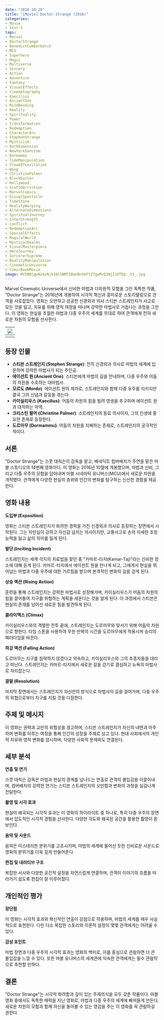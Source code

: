 ```yaml
---
date: "2016-10-20"
title: "[Movie] Doctor Strange (2016)"
categories: 
- Movie
- Star-5
tags:
- Marvel
- DoctorStrange
- BenedictCumberbatch
- MCU
- Superhero
- Magic
- Multiverse
- Sorcery
- Action
- Adventure
- Fantasy
- VisualEffects
- Cinematography
- Kaecilius
- AncientOne
- MindBending
- Reality
- Spirituality
- Power
- Transformation
- Redemption
- CharacterArc
- StephenStrange
- Mysticism
- DarkDimension
- NewYorkSanctum
- Dormammu
- TimeManipulation
- CloakOfLevitation
- Wong
- ChristinePalmer
- Blockbuster
- Hollywood
- ScottDerrickson
- MarvelComics
- VisualSpectacle
- TimeStone
- RealityWarping
- AlternateDimensions
- SpiritualJourney
- InnerStrength
- Conflict
- RedemptionArc
- SpecialEffects
- MagicalWorld
- MysticalRealms
- VisualMasterpiece
- HeroJourney
- SorcererSupreme
- RealityManipulation
- CinematicUniverse
- ComicBookMovie
image: MV5BNjgwNzAzNjk1Nl5BMl5BanBnXkFtZTgwMzQ2NjI1OTE@._V1_.jpg
---
```


Marvel Cinematic Universe에서 신비한 마법과 다차원적 모험을 그린 독특한 작품, "Doctor Strange"는 2016년에 개봉하여 시각적 혁신과 흥미로운 스토리텔링으로 관객을 사로잡았다. 영화는 오만하고 성공한 신경외과 의사 스티븐 스트레인지가 사고로 모든 것을 잃고, 치유를 위해 영적 여정을 떠나며 강력한 마법사로 거듭나는 과정을 그린다. 이 영화는 현실을 초월한 마법과 다중 우주의 세계를 무대로 하여 관객에게 전혀 새로운 차원의 모험을 선사한다.

|![](MV5BNjgwNzAzNjk1Nl5BMl5BanBnXkFtZTgwMzQ2NjI1OTE@._V1_.jpg)|
|:---:|
||

## 등장 인물

- **스티븐 스트레인지 (Stephen Strange)**: 전직 신경외과 의사로 마법의 세계에 입문하며 강력한 마법사가 되는 주인공.
- **에이션트 원 (Ancient One)**: 스티븐에게 마법의 길을 안내하며, 다중 우주와 어둠의 차원을 수호하는 대마법사.
- **모르도 (Mordo)**: 에이션트 원의 제자로, 스트레인지와 함께 다중 우주를 지키지만 결국 그의 신념과 갈등을 겪는다.
- **카이실리우스 (Kaecilius)**: 어둠의 차원의 힘을 빌려 영생을 추구하며 에이션트 원과 대적하는 악역.
- **크리스틴 팔머 (Christine Palmer)**: 스트레인지의 동료 의사이자, 그의 인생에 중요한 존재로 등장한다.
- **도르마무 (Dormammu)**: 어둠의 차원을 지배하는 존재로, 스트레인지의 궁극적인 적이다.
  
## 서론

"Doctor Strange"는 스콧 데릭슨이 감독을 맡고, 베네딕트 컴버배치가 주연을 맡은 마블 스튜디오의 14번째 영화이다. 이 영화는 2016년 10월에 개봉했으며, 마법과 신비, 그리고 다중 우주의 모험을 담아내며 마블 시네마틱 유니버스(MCU)에서 새로운 차원을 개척했다. 관객에게 다양한 현실의 층위와 인간의 변화를 탐구하는 신선한 경험을 제공한다.

## 영화 내용

**도입부 (Exposition)**

영화는 스티븐 스트레인지가 화려한 경력을 가진 신경외과 의사로 등장하는 장면에서 시작된다. 그는 자만심이 강하고 자신감 넘치는 의사이지만, 교통사고로 손의 미세한 조정 능력을 잃고 삶의 의미를 잃게 된다.

**발단 (Inciting Incident)**

스트레인지는 세계 각지의 치료법을 찾던 중 "카마르-타지(Kamar-Taj)"라는 신비한 장소에 대해 듣게 된다. 카마르-타지에서 에이션트 원을 만나게 되고, 그에게서 현실을 뛰어넘는 마법과 다중 우주에 대한 가르침을 받으며 본격적인 변화의 길을 걷게 된다.

**상승 액션 (Rising Action)**

훈련을 통해 스트레인지는 강력한 마법사로 성장해가며, 카이실리우스가 어둠의 차원의 힘을 끌어들여 지구를 위협하는 계획을 세운다는 것을 알게 된다. 이 과정에서 스티븐은 현실의 존재를 넘어선 새로운 힘을 발견하게 된다.

**클라이맥스 (Climax)**

카이실리우스와의 격렬한 전투 끝에, 스트레인지는 도르마무와 맞서기 위해 어둠의 차원으로 향한다. 타임 스톤을 사용하여 무한 반복의 시간을 도르마무에게 적용시켜 승리의 패러다임을 바꾼다.

**하강 액션 (Falling Action)**

도르마무는 지구를 침략하지 않겠다고 약속하고, 카이실리우스와 그의 추종자들을 데리고 떠난다. 스트레인지는 카마르-타지에서 새로운 길을 걷기로 결심하고 뉴욕의 마법사로 자리잡는다.

**결말 (Resolution)**

마지막 장면에서는 스트레인지가 자신만의 방식으로 마법사의 길을 걸어가며, 다중 우주의 위협으로부터 지구를 지킬 것을 다짐한다.

## 주제 및 메시지

이 영화는 권력과 교만의 위험성을 경고하며, 스티븐 스트레인지가 자신의 내면과 마주하며 변화를 이루는 여정을 통해 인간의 성장을 주제로 삼고 있다. 현대 사회에서의 개인적 치유와 영적 변화를 암시하며, 다양한 사회적 문제와도 연결된다.

## 세부 분석

**연출 및 연기**

스콧 데릭슨 감독은 마법과 현실의 경계를 넘나드는 연출로 관객의 몰입감을 이끌어내며, 컴버배치의 강력한 연기는 스티븐 스트레인지의 오만함과 변화의 과정을 실감나게 전달한다.

**촬영 및 시각 효과**

현실이 왜곡되는 시각적 효과는 이 영화의 하이라이트 중 하나로, 특히 다중 우주의 장면에서 압도적인 시각적 경험을 선사한다. 다양한 각도와 왜곡된 공간을 활용한 촬영이 돋보인다.

**음악 및 사운드**

음악은 미스테리한 분위기를 고조시키며, 마법의 세계에 들어선 듯한 신비로운 사운드로 영화의 분위기를 더욱 깊게 만들어준다.

**편집 및 내러티브 구조**

복잡한 서사와 다양한 공간적 설정을 자연스럽게 연결하며, 관객이 이야기의 흐름을 따라가기 쉽도록 편집이 잘 이루어졌다.

## 개인적인 평가

**장단점**

이 영화는 시각적 효과와 혁신적인 연출이 강점으로 작용하며, 마법의 세계를 매우 사실적으로 표현한다. 다만 다소 복잡한 스토리와 이론적 설정이 몇몇 관객에게는 어려울 수 있다.

**감상 포인트**

마법 장면과 다중 우주의 시각적 효과는 영화의 백미로, 이를 중심으로 관람하면 더 큰 몰입감을 느낄 수 있다. 또한 마블 유니버스의 세계관에 익숙한 관객에게는 필수 관람작으로 추천할 만하다.

## 결론

"Doctor Strange"는 시각적 화려함과 깊이 있는 주제의식을 모두 갖춘 작품이다. 마블 영화 중에서도 독특한 매력을 지닌 영화로, 마법과 다중 우주의 세계에 빠져들게 만든다. 새로운 차원의 모험과 함께 자신을 돌아볼 수 있는 영감을 주는 이 영화를 꼭 관람하길 권한다.

